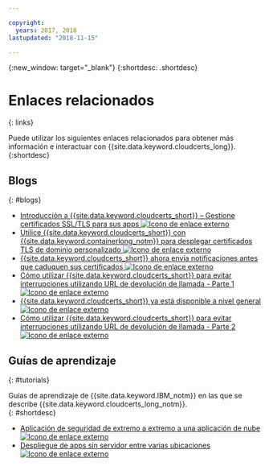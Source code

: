 ```yaml
---

copyright:
  years: 2017, 2018
lastupdated: "2018-11-15"

---
```


{:new_window: target="_blank"}
{:shortdesc: .shortdesc}

# Enlaces relacionados
{: links}

Puede utilizar los siguientes enlaces relacionados para obtener más información e interactuar con {{site.data.keyword.cloudcerts_long}}.
{:shortdesc}

## Blogs
{: #blogs}

* <a href="https://www.ibm.com/blogs/bluemix/2017/12/introducing-ibm-cloud-certificate-manager-manage-ssltls-certificates-apps/" target="_blank">Introducción a {{site.data.keyword.cloudcerts_short}} – Gestione certificados SSL/TLS para sus apps <img src="../../icons/launch-glyph.svg" alt="Icono de enlace externo"></a>
* <a href="https://www.ibm.com/blogs/bluemix/2018/01/use-ibm-cloud-certificate-manager-ibm-cloud-container-service-deploy-custom-domain-tls-certificates/" target="_blank">Utilice {{site.data.keyword.cloudcerts_short}} con {{site.data.keyword.containerlong_notm}} para desplegar certificados TLS de dominio personalizado <img src="../../icons/launch-glyph.svg" alt="Icono de enlace externo"></a>
* <a href="https://www.ibm.com/blogs/bluemix/2018/06/certificate-manager-now-sends-notifications-certificates-expire/" target="_blank">{{site.data.keyword.cloudcerts_short}} ahora envía notificaciones antes que caduquen sus certificados <img src="../../icons/launch-glyph.svg" alt="Icono de enlace externo"></a>
* <a href="https://www.ibm.com/blogs/bluemix/2018/08/use-certificate-manager-avoid-outages-using-callback-urls/" target="_blank">Cómo utilizar {{site.data.keyword.cloudcerts_short}} para evitar interrupciones utilizando URL de devolución de llamada - Parte 1 <img src="../../icons/launch-glyph.svg" alt="Icono de enlace externo"></a>
* <a href="https://www.ibm.com/blogs/bluemix/2018/09/ibm-cloud-certificate-manager-is-now-ga/" target="_blank">{{site.data.keyword.cloudcerts_short}} ya está disponible a nivel general <img src="../../icons/launch-glyph.svg" alt="Icono de enlace externo"></a>
* <a href="https://www.ibm.com/blogs/bluemix/2018/10/how-to-use-certificate-manager-to-avoid-outages-using-callback-urls-part-2/" target="_blank">Cómo utilizar {{site.data.keyword.cloudcerts_short}} para evitar interrupciones utilizando URL de devolución de llamada - Parte 2 <img src="../../icons/launch-glyph.svg" alt="Icono de enlace externo"></a>

## Guías de aprendizaje
{: #tutorials}

Guías de aprendizaje de {{site.data.keyword.IBM_notm}} en las que se describe {{site.data.keyword.cloudcerts_long_notm}}.  
{: #shortdesc}

* <a href="https://console.bluemix.net/docs/tutorials/cloud-e2e-security.html#apply-end-to-end-security-to-a-cloud-application" target="_blank">Aplicación de seguridad de extremo a extremo a una aplicación de nube <img src="../../icons/launch-glyph.svg" alt="Icono de enlace externo"></a>
* <a href="https://console.bluemix.net/docs/tutorials/multi-region-serverless.html#deploy-serverless-apps-across-multiple-locations" target="_blank">Despliegue de apps sin servidor entre varias ubicaciones <img src="../../icons/launch-glyph.svg" alt="Icono de enlace externo"></a>
